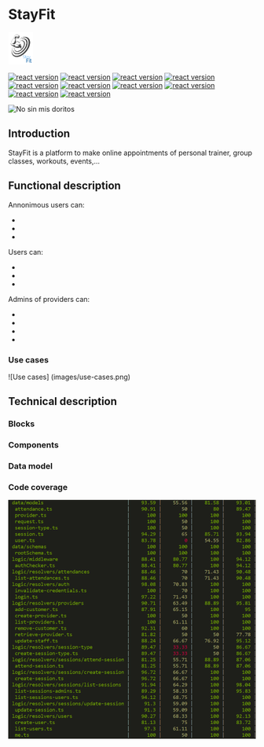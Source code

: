 # StayFit

 <img src="images/logo-with-text.png" alt="drawing" width="50"/>

[![react version](https://img.shields.io/badge/react-16.8.6-blue.svg)](https://www.npmjs.com/package/react/v/16.8.6) 
[![react version](https://img.shields.io/badge/express-4.17.0-green.svg)](https://www.npmjs.com/package/express/v/4.17.0) 
[![react version](https://img.shields.io/badge/mongoose-5.5.11-green.svg)](https://www.npmjs.com/package/mongoose/v/5.5.11) 
[![react version](https://img.shields.io/badge/typegoose-5.6.0-green.svg)](https://www.npmjs.com/package/typegoose/v/5.6.0) 
[![react version](https://img.shields.io/badge/graphql-14.3.1-red.svg)](https://www.npmjs.com/package/graphql/v/14.3.1) 
[![react version](https://img.shields.io/badge/typegraphql-0.17.4-red.svg)](https://www.npmjs.com/package/type-graphql/v/0.17.4) 
[![react version](https://img.shields.io/badge/ionic-4.4.0-blue.svg)](https://www.npmjs.com/package/ionic/v/4.4.0) 
[![react version](https://img.shields.io/badge/typescript-3.4.5-yellow.svg)](https://www.npmjs.com/package/typescript/v/3.4.5) 
[![react version](https://img.shields.io/badge/mocha-6.1.4-brown.svg)](https://www.npmjs.com/package/mocha/v/6.1.4) 
[![react version](https://img.shields.io/badge/chai-4.2.0-brown.svg)](https://www.npmjs.com/package/chai/v/4.2.0) 

![No sin mis doritos](images/no-sin-mis-doritos.gif)

## Introduction

StayFit is a platform to make online appointments of personal trainer, group classes, workouts, events,...

## Functional description

Annonimous users can:

-
-
-

Users can:

- 
-
-

Admins of providers can:

-
-
-
-


### Use cases

![Use cases] (images/use-cases.png)


## Technical description

### Blocks


### Components


### Data model


### Code coverage

![Code coverage](images/coverage.png)

